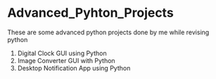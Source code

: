 # Advanced_Pyhton_Projects
These are some advanced python projects done by me while revising python
1. Digital Clock GUI using Python
2. Image Converter GUI with Python
3. Desktop Notification App using Python